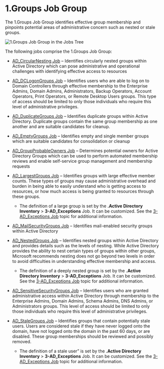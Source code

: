 # 1.Groups Job Group

The 1.Groups Job Group identifies effective group membership and pinpoints potential areas of
administrative concern such as nested or stale groups.

![1.Groups Job Group in the Jobs Tree](/img/product_docs/accessanalyzer/admin/hostmanagement/jobstree.webp)

The following jobs comprise the 1.Groups Job Group:

- [AD_CircularNesting Job](/docs/accessanalyzer/12.0/solutions/activedirectory/groups/ad_circularnesting.md) – Identifies circularly nested groups within
  Active Directory which can pose administrative and operational challenges with identifying
  effective access to resources
- [AD_DCLogonGroups Job](/docs/accessanalyzer/12.0/solutions/activedirectory/groups/ad_dclogongroups.md) – Identifies users who are able to log on to Domain
  Controllers through effective membership to the Enterprise Admins, Domain Admins, Administrators,
  Backup Operators, Account Operators, Print Operators, or Remote Desktop Users groups. This type of
  access should be limited to only those individuals who require this level of administrative
  privileges.
- [AD_DuplicateGroups Job](/docs/accessanalyzer/12.0/solutions/activedirectory/groups/ad_duplicategroups.md) – Identifies duplicate groups within Active
  Directory. Duplicate groups contain the same group membership as one another and are suitable
  candidates for cleanup.
- [AD_EmptyGroups Job](/docs/accessanalyzer/12.0/solutions/activedirectory/groups/ad_emptygroups.md) – Identifies empty and single member groups which are
  suitable candidates for consolidation or cleanup
- [AD_GroupProbableOwners Job](/docs/accessanalyzer/12.0/solutions/activedirectory/groups/ad_groupprobableowners.md) – Determines potential owners for Active
  Directory Groups which can be used to perform automated membership reviews and enable self-service
  group management and membership requests
- [AD_LargestGroups Job](/docs/accessanalyzer/12.0/solutions/activedirectory/groups/ad_largestgroups.md) – Identifies groups with large effective member
  counts. These types of groups may cause administrative overhead and burden in being able to easily
  understand who is getting access to resources, or how much access is being granted to resources
  through these groups.

    - The definition of a large group is set by the **.Active Directory Inventory** >
      **3-AD_Exceptions** Job. It can be customized. See the
      [3-AD_Exceptions Job](/docs/accessanalyzer/12.0/solutions/activedirectoryinventory/3-ad_exceptions.md) topic for additional
      information.

- [AD_MailSecurityGroups Job](/docs/accessanalyzer/12.0/solutions/activedirectory/groups/ad_mailsecuritygroups.md) – Identifies mail-enabled security groups
  within Active Directory
- [AD_NestedGroups Job](/docs/accessanalyzer/12.0/solutions/activedirectory/groups/ad_nestedgroups.md) – Identifies nested groups within Active Directory and
  provides details such as the levels of nesting. While Active Directory provides the ability to
  nest certain types of groups within other groups, Microsoft recommends nesting does not go beyond
  two levels in order to avoid difficulties in understanding effective membership and access.

    - The definition of a deeply nested group is set by the **.Active Directory Inventory** >
      **3-AD_Exceptions** Job. It can be customized. See the
      [3-AD_Exceptions Job](/docs/accessanalyzer/12.0/solutions/activedirectoryinventory/3-ad_exceptions.md) topic for additional
      information.

- [AD_SensitiveSecurityGroups Job](/docs/accessanalyzer/12.0/solutions/activedirectory/groups/ad_sensitivesecuritygroups.md) – Identifies users who are granted
  administrative access within Active Directory through membership to the Enterprise Admins, Domain
  Admins, Schema Admins, DNS Admins, or Administrators groups. This level of access should be
  limited to only those individuals who require this level of administrative privileges.
- [AD_StaleGroups Job](/docs/accessanalyzer/12.0/solutions/activedirectory/groups/ad_stalegroups.md) – Identifies groups that contain potentially stale users.
  Users are considered stale if they have never logged onto the domain, have not logged onto the
  domain in the past 60 days, or are disabled. These group memberships should be reviewed and
  possibly removed.

    - The definition of a stale user” is set by the **.Active Directory Inventory** >
      **3-AD_Exceptions** Job. It can be customized. See the
      [3-AD_Exceptions Job](/docs/accessanalyzer/12.0/solutions/activedirectoryinventory/3-ad_exceptions.md) topic for additional
      information.
